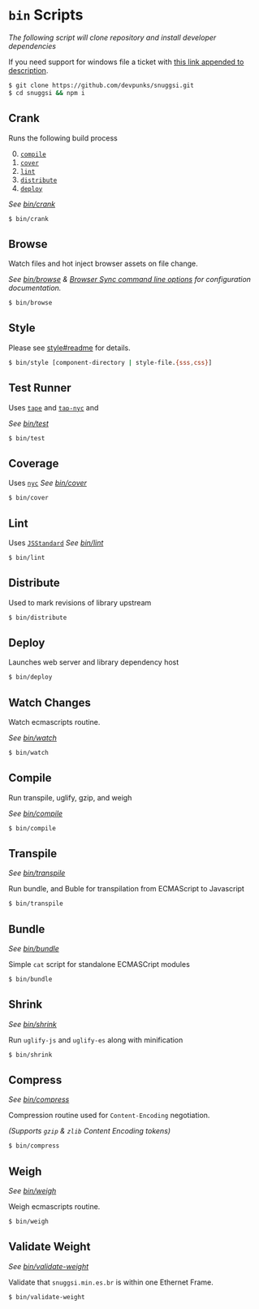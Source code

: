 # `bin` Scripts

_The following script will clone repository and install developer dependencies_

If you need support for windows file a ticket with [this link appended to description](http://tldp.org/LDP/abs/html/dosbatch.html).

```bash
$ git clone https://github.com/devpunks/snuggsi.git
$ cd snuggsi && npm i
```


## Crank
Runs the following build process

  0. [`compile`](#compile)
  1. [`cover`](#coverage)
  1. [`lint`](#lint)
  2. [`distribute`](#distribute)
  3. [`deploy`](#deploy)

_See [bin/crank](crank)_
```bash
$ bin/crank
```


## Browse
Watch files and hot inject browser assets on file change.

_See [bin/browse](browse)
&amp; [Browser Sync command line options](https://www.browsersync.io/docs/options) for configuration documentation._

```bash
$ bin/browse
```


## Style
Please see [style#readme](/style#readme) for details.
```bash
$ bin/style [component-directory | style-file.{sss,css}]
```

## Test Runner

Uses
[`tape`](https://github.com/substack/tape)
and
[`tap-nyc`](https://github.com/MegaArman/tap-nyc)
and

_See [bin/test](test)_

```bash
$ bin/test
```


## Coverage

Uses
[`nyc`](https://github.com/istanbuljs/nyc)
_See [bin/cover](cover)_

```bash
$ bin/cover
```


## Lint

Uses
[`JSStandard`](https://github.com/feross/standard)
_See [bin/lint](lint)_

```bash
$ bin/lint
```


## Distribute

Used to mark revisions of library upstream

```bash
$ bin/distribute
```


## Deploy

Launches web server and library dependency host

```bash
$ bin/deploy
```


## Watch Changes
Watch ecmascripts routine.

_See [bin/watch](watch)_

```bash
$ bin/watch
```


## Compile
Run transpile, uglify, gzip, and weigh

_See [bin/compile](compile)_

```bash
$ bin/compile
```


## Transpile

_See [bin/transpile](transpile)_

Run bundle, and Buble for transpilation from ECMAScript to Javascript
```bash
$ bin/transpile
```


## Bundle

_See [bin/bundle](bundle)_

Simple `cat` script for standalone ECMASCript modules
```bash
$ bin/bundle
```


## Shrink

_See [bin/shrink](shrink)_

Run `uglify-js` and `uglify-es` along with minification
```bash
$ bin/shrink
```


## Compress

_See [bin/compress](compress)_

Compression routine used for `Content-Encoding`
negotiation.

_(Supports `gzip` & `zlib` Content Encoding tokens)_
```bash
$ bin/compress
```


## Weigh

_See [bin/weigh](weigh)_

Weigh ecmascripts routine.
```bash
$ bin/weigh
```


## Validate Weight

_See [bin/validate-weight](validate-weight)_

Validate that `snuggsi.min.es.br` is within one Ethernet Frame.

```bash
$ bin/validate-weight
```
